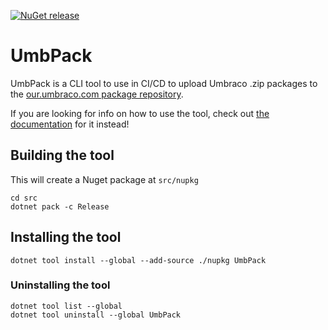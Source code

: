 [![NuGet release](https://img.shields.io/nuget/v/Umbraco.Tools.Packages.svg)](https://www.nuget.org/packages/Umbraco.Tools.Packages/)

# UmbPack

UmbPack is a CLI tool to use in CI/CD to upload Umbraco .zip packages to the [our.umbraco.com package repository](https://our.umbraco.com/packages/).

If you are looking for info on how to use the tool, check out [the documentation](https://our.umbraco.com/documentation/Extending/Packages/UmbPack) for it instead!

## Building the tool

This will create a Nuget package at `src/nupkg`

```
cd src
dotnet pack -c Release
```

## Installing the tool

```
dotnet tool install --global --add-source ./nupkg UmbPack
```

### Uninstalling the tool

```
dotnet tool list --global
dotnet tool uninstall --global UmbPack
```
